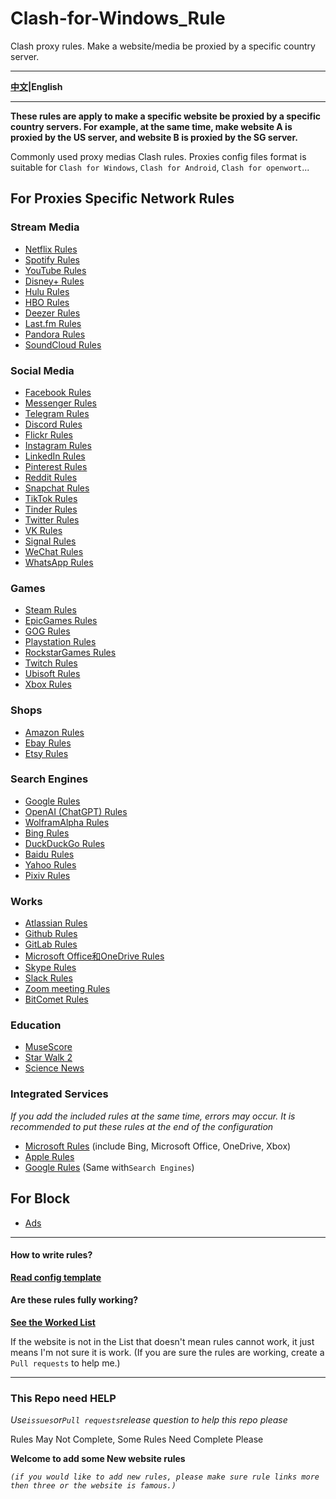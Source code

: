 # Clash-for-Windows_Rule

Clash proxy rules. Make a website/media be proxied by a specific country server.

***

**[中文](https://github.com/Z-Siqi/Clash-for-Windows_Rule)|English**

***

**These rules are apply to make a specific website be proxied by a specific country servers. For example, at the same time, make website A is proxied by the US server, and website B is proxied by the SG server.**

Commonly used proxy medias Clash rules. Proxies config files format is suitable for `Clash for Windows`, `Clash for Android`, `Clash for openwort`...

## For Proxies Specific Network Rules

### Stream Media
* [Netflix Rules](https://github.com/Z-Siqi/Clash-for-Windows_Rule/blob/main/Rule/Netflix)
* [Spotify Rules](https://github.com/Z-Siqi/Clash-for-Windows_Rule/blob/main/Rule/Spotify)
* [YouTube Rules](https://github.com/Z-Siqi/Clash-for-Windows_Rule/blob/main/Rule/YouTube)
* [Disney+ Rules](https://github.com/Z-Siqi/Clash-for-Windows_Rule/blob/main/Rule/Disney%2B)
* [Hulu Rules](https://github.com/Z-Siqi/Clash-for-Windows_Rule/blob/main/Rule/Hulu)
* [HBO Rules](https://github.com/Z-Siqi/Clash-for-Windows_Rule/blob/main/Rule/HBO)
* [Deezer Rules](https://github.com/Z-Siqi/Clash-for-Windows_Rule/blob/main/Rule/Deezer)
* [Last.fm Rules](https://github.com/Z-Siqi/Clash-for-Windows_Rule/blob/main/Rule/Last.fm)
* [Pandora Rules](https://github.com/Z-Siqi/Clash-for-Windows_Rule/blob/main/Rule/Pandora)
* [SoundCloud Rules](https://github.com/Z-Siqi/Clash-for-Windows_Rule/blob/main/Rule/SoundCloud)

### Social Media
* [Facebook Rules](https://github.com/Z-Siqi/Clash-for-Windows_Rule/blob/main/Rule/Facebook)
* [Messenger Rules](https://github.com/Z-Siqi/Clash-for-Windows_Rule/blob/main/Rule/Facebook-Messenger)
* [Telegram Rules](https://github.com/Z-Siqi/Clash-for-Windows_Rule/blob/main/Rule/Telegram)
* [Discord Rules](https://github.com/Z-Siqi/Clash-for-Windows_Rule/blob/main/Rule/Discord)
* [Flickr Rules](https://github.com/Z-Siqi/Clash-for-Windows_Rule/blob/main/Rule/Flickr)
* [Instagram Rules](https://github.com/Z-Siqi/Clash-for-Windows_Rule/blob/main/Rule/Instagram)
* [LinkedIn Rules](https://github.com/Z-Siqi/Clash-for-Windows_Rule/blob/main/Rule/LinkedIn)
* [Pinterest Rules](https://github.com/Z-Siqi/Clash-for-Windows_Rule/blob/main/Rule/Pinterest)
* [Reddit Rules](https://github.com/Z-Siqi/Clash-for-Windows_Rule/blob/main/Rule/Reddit)
* [Snapchat Rules](https://github.com/Z-Siqi/Clash-for-Windows_Rule/blob/main/Rule/Snapchat)
* [TikTok Rules](https://github.com/Z-Siqi/Clash-for-Windows_Rule/blob/main/Rule/TikTok)
* [Tinder Rules](https://github.com/Z-Siqi/Clash-for-Windows_Rule/blob/main/Rule/Tinder)
* [Twitter Rules](https://github.com/Z-Siqi/Clash-for-Windows_Rule/blob/main/Rule/Twitter)
* [VK Rules](https://github.com/Z-Siqi/Clash-for-Windows_Rule/blob/main/Rule/VK)
* [Signal Rules](https://github.com/Z-Siqi/Clash-for-Windows_Rule/blob/main/Rule/Signal)
* [WeChat Rules](https://github.com/Z-Siqi/Clash-for-Windows_Rule/blob/main/Rule/WeChat)
* [WhatsApp Rules](https://github.com/Z-Siqi/Clash-for-Windows_Rule/blob/main/Rule/WhatsApp)

### Games
* [Steam Rules](https://github.com/Z-Siqi/Clash-for-Windows_Rule/blob/main/Rule/Steam)
* [EpicGames Rules](https://github.com/Z-Siqi/Clash-for-Windows_Rule/blob/main/Rule/Epic-Games)
* [GOG Rules](https://github.com/Z-Siqi/Clash-for-Windows_Rule/blob/main/Rule/GOG)
* [Playstation Rules](https://github.com/Z-Siqi/Clash-for-Windows_Rule/blob/main/Rule/Playstation)
* [RockstarGames Rules](https://github.com/Z-Siqi/Clash-for-Windows_Rule/blob/main/Rule/Rockstar-Games)
* [Twitch Rules](https://github.com/Z-Siqi/Clash-for-Windows_Rule/blob/main/Rule/Twitch)
* [Ubisoft Rules](https://github.com/Z-Siqi/Clash-for-Windows_Rule/blob/main/Rule/Ubisoft)
* [Xbox Rules](https://github.com/Z-Siqi/Clash-for-Windows_Rule/blob/main/Rule/Xbox)

### Shops
* [Amazon Rules](https://github.com/Z-Siqi/Clash-for-Windows_Rule/blob/main/Rule/Amazon)
* [Ebay Rules](https://github.com/Z-Siqi/Clash-for-Windows_Rule/blob/main/Rule/Ebay)
* [Etsy Rules](https://github.com/Z-Siqi/Clash-for-Windows_Rule/blob/main/Rule/Etsy)

### Search Engines
* [Google Rules](https://github.com/Z-Siqi/Clash-for-Windows_Rule/blob/main/Rule/Google)
* [OpenAI (ChatGPT) Rules](https://github.com/Z-Siqi/Clash-for-Windows_Rule/blob/main/Rule/OpenAI)
* [WolframAlpha Rules](https://github.com/Z-Siqi/Clash-for-Windows_Rule/blob/main/Rule/WolframAlpha)
* [Bing Rules](https://github.com/Z-Siqi/Clash-for-Windows_Rule/blob/main/Rule/Bing)
* [DuckDuckGo Rules](https://github.com/Z-Siqi/Clash-for-Windows_Rule/blob/main/Rule/DuckDuckGo)
* [Baidu Rules](https://github.com/Z-Siqi/Clash-for-Windows_Rule/blob/main/Rule/Baidu)
* [Yahoo Rules](https://github.com/Z-Siqi/Clash-for-Windows_Rule/blob/main/Rule/Yahoo)
* [Pixiv Rules](https://github.com/Z-Siqi/Clash-for-Windows_Rule/blob/main/Rule/Pixiv)

### Works
* [Atlassian Rules](https://github.com/Z-Siqi/Clash-for-Windows_Rule/blob/main/Rule/Atlassian)
* [Github Rules](https://github.com/Z-Siqi/Clash-for-Windows_Rule/blob/main/Rule/Github)
* [GitLab Rules](https://github.com/Z-Siqi/Clash-for-Windows_Rule/blob/main/Rule/Gitlab)
* [Microsoft Office和OneDrive Rules](https://github.com/Z-Siqi/Clash-for-Windows_Rule/blob/main/Rule/Microsoft-Office365)
* [Skype Rules](https://github.com/Z-Siqi/Clash-for-Windows_Rule/blob/main/Rule/Skype)
* [Slack Rules](https://github.com/Z-Siqi/Clash-for-Windows_Rule/blob/main/Rule/Slack)
* [Zoom meeting Rules](https://github.com/Z-Siqi/Clash-for-Windows_Rule/blob/main/Rule/Zoom)
* [BitComet Rules](https://github.com/Z-Siqi/Clash-for-Windows_Rule/blob/main/Rule/BitComet)

### Education
* [MuseScore](https://github.com/Z-Siqi/Clash-for-Windows_Rule/blob/main/Rule/MuseScore)
* [Star Walk 2](https://github.com/Z-Siqi/Clash-for-Windows_Rule/blob/main/Rule/Star-Walk-2)
* [Science News](https://github.com/Z-Siqi/Clash-for-Windows_Rule/blob/main/Rule/Science-News)

### Integrated Services
*If you add the included rules at the same time, errors may occur. It is recommended to put these rules at the end of the configuration*
* [Microsoft Rules](https://github.com/Z-Siqi/Clash-for-Windows_Rule/blob/main/Rule/Microsoft) (include Bing, Microsoft Office, OneDrive, Xbox)
* [Apple Rules](https://github.com/Z-Siqi/Clash-for-Windows_Rule/blob/main/Rule/Apple)
* [Google Rules](https://github.com/Z-Siqi/Clash-for-Windows_Rule/blob/main/Rule/Google) (Same with`Search Engines`)

## For Block

* [Ads](https://github.com/Z-Siqi/Clash-for-Windows_Rule/blob/main/Rule/Advertising)

***

#### How to write rules?

**[Read config template](https://github.com/Z-Siqi/Clash-for-Windows_Rule/blob/main/template/README.md)**

#### Are these rules fully working?

**[See the Worked List](https://github.com/Z-Siqi/Clash-for-Windows_Rule/blob/main/Rule/Worked-Rules-List)**

If the website is not in the List that doesn't mean rules cannot work, it just means I'm not sure it is work. (If you are sure the rules are working, create a `Pull requests` to help me.)

***

### This Repo need HELP

*Use`issues`or`Pull requests`release question to help this repo please*

Rules May Not Complete, Some Rules Need Complete Please

**Welcome to add some New website rules**

*`(if you would like to add new rules, please make sure rule links more then three or the website is famous.)`*
